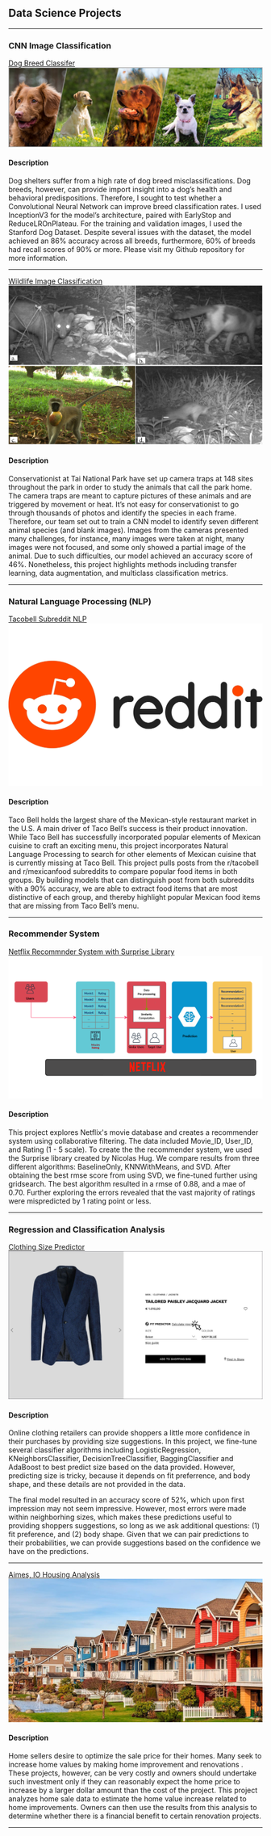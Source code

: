 ## Data Science Projects

---

### CNN Image Classification 

[Dog Breed Classifer](https://github.com/lgonzal6/dog_breed_classifier)
<img src="images/dog_collage2.png?raw=true"/>

#### Description
Dog shelters suffer from a high rate of dog breed misclassifications. Dog breeds, however, can provide import insight into a dog’s health and behavioral predispositions. Therefore, I sought to test whether a Convolutional Neural Network can improve breed classification rates. I used InceptionV3 for the model’s architecture, paired with EarlyStop and ReduceLROnPlateau. For the training and validation images, I used the Stanford Dog Dataset. Despite several issues with the dataset, the model achieved an 86% accuracy across all breeds, furthermore, 60% of breeds had recall scores of 90% or more. Please visit my Github repository for more information.


---
[Wildlife Image Classification](https://github.com/lgonzal6/Wildlife_Image_Classification)
<img src="images/wild_life2.jpeg?raw=true"/>

#### Description
Conservationist at Tai National Park have set up camera traps at 148 sites throughout the park in order to study the animals that call the park home. The camera traps are meant to capture pictures of these animals and are triggered by movement or heat. It’s not easy for conservationist to go through thousands of photos and identify the species in each frame. Therefore, our team set out to train a CNN model to identify seven different animal species (and blank images). Images from the cameras presented many challenges, for instance, many images were taken at night, many images were not focused, and some only showed a partial image of the animal. Due to such difficulties, our model achieved an accuracy score of 46%. Nonetheless, this project highlights methods including transfer learning, data augmentation, and multiclass classification metrics.


---
### Natural Language Processing (NLP)

[Tacobell Subreddit NLP](https://github.com/lgonzal6/tacobell_reddit_nlp)
<img src="images/reddit.jpeg?raw=true"/>
#### Description
Taco Bell holds the largest share of the Mexican-style restaurant market in the U.S. A main driver of Taco Bell’s success is their product innovation. While Taco Bell has successfully incorporated popular elements of Mexican cuisine to craft an exciting menu, this project incorporates Natural Language Processing to search for other elements of Mexican cuisine that is currently missing at Taco Bell. This project pulls posts from the r/tacobell and r/mexicanfood subreddits to compare popular food items in both groups. By building models that can distinguish post from both subreddits with a 90% accuracy, we are able to extract food items that are most distinctive of each group, and thereby highlight popular Mexican food items that are missing from Taco Bell’s menu. 

---
### Recommender System

[Netflix Recommnder System with Surprise Library](https://github.com/lgonzal6/netflix_recommender_surprise)
<img src="images/recommend.jpg?raw=true"/>

#### Description
This project explores Netflix's movie database and creates a recommender system using collaborative filtering. The data included Movie_ID, User_ID, and Rating (1 - 5 scale). To create the the recommender system, we used the Surprise library created by Nicolas Hug. We compare results from three different algorithms: BaselineOnly, KNNWithMeans, and SVD. After obtaining the best rmse score from using SVD, we fine-tuned further using gridsearch. The best algorithm resulted in a rmse of 0.88, and a mae of 0.70. Further exploring the errors revealed that the vast majority of ratings were mispredicted by 1 rating point or less. 

---
### Regression and Classification Analysis

[Clothing Size Predictor](https://github.com/lgonzal6/clothes_size_prediction)
<img src="images/clothes.jpeg?raw=true"/>

#### Description 

Online clothing retailers can provide shoppers a little more confidence in their purchases by providing size suggestions. In this project, we fine-tune several classifier algorithms including LogisticRegression, KNeighborsClassifier, DecisionTreeClassifier, BaggingClassifier and AdaBoost to best predict size based on the data provided. However, predicting size is tricky, because it depends on fit preferrence, and body shape, and these details are not provided in the data. 

The final model resulted in an accuracy score of 52%, which upon first impression may not seem impressive. However, most errors were made within neighborhing sizes, which makes these predictions useful to providing shoppers suggestions, so long as we ask additional questions: (1) fit preference, and (2) body shape. Given that we can pair predictions to their probabilities, we can provide suggestions based on the confidence we have on the predictions. 

---

[Aimes, IO Housing Analysis](https://github.com/lgonzal6/aimes_iowa_housing)
<img src="images/housing.jpeg?raw=true"/>

#### Description 

Home sellers desire to optimize the sale price for their homes. Many seek to increase home values by making home improvement and renovations . These projects, however, can be very costly and owners should undertake such investment only if they can reasonably expect the home price to increase by a larger dollar amount than the cost of the project. This project analyzes home sale data to estimate the home value increase related to home improvements. Owners can then use the results from this analysis to determine whether there is a financial benefit to certain renovation projects.

---
